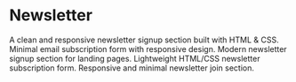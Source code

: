 # Newsletter
A clean and responsive newsletter signup section built with HTML &amp; CSS.  Minimal email subscription form with responsive design.  Modern newsletter signup section for landing pages.  Lightweight HTML/CSS newsletter subscription form.  Responsive and minimal newsletter join section.  
